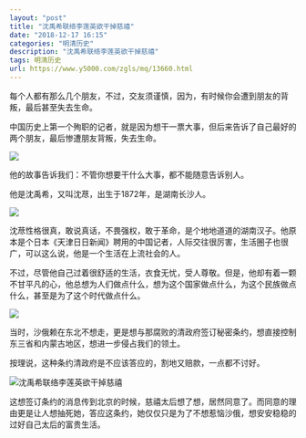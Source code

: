 ```yaml
---
layout: "post"
title: "沈禹希联络李莲英欲干掉慈禧"
date: "2018-12-17 16:15"
categories: "明清历史"
description: "沈禹希联络李莲英欲干掉慈禧"
tags: 明清历史
url: https://www.y5000.com/zgls/mq/13660.html
---
```






每个人都有那么几个朋友，不过，交友须谨慎，因为，有时候你会遭到朋友的背叛，最后甚至失去生命。

中国历史上第一个殉职的记者，就是因为想干一票大事，但后来告诉了自己最好的两个朋友，最后惨遭朋友背叛，失去生命。

![](https://img.y5000.com/uploads/allimg/170215/1F1003E6-0.jpg)

他的故事告诉我们：不管你想要干什么大事，都不能随意告诉别人。

他是沈禹希，又叫沈荩，出生于1872年，是湖南长沙人。

![](https://img.y5000.com/uploads/allimg/170215/1F1004043-1.jpg)

沈荩性格很真，敢说真话，不畏强权，敢于革命，是个地地道道的湖南汉子。他原本是个日本《天津日日新闻》聘用的中国记者，人际交往很厉害，生活圈子也很广，可以这么说，他是一个生活在上流社会的人。

不过，尽管他自己过着很舒适的生活，衣食无忧，受人尊敬。但是，他却有着一颗不甘平凡的心，他总想为人们做点什么，想为这个国家做点什么，为这个民族做点什么，甚至是为了这个时代做点什么。

![](https://img.y5000.com/uploads/allimg/170215/1F1004G6-2.jpg)

当时，沙俄赖在东北不想走，更是想与那腐败的清政府签订秘密条约，想直接控制东三省和内蒙古地区，想进一步侵占我们的领土。

按理说，这种条约清政府是不应该答应的，割地又赔款，一点都不讨好。

![沈禹希联络李莲英欲干掉慈禧](/uploads/allimg/170215/6-1F215164144c2.JPG)

这想签订条约的消息传到北京的时候，慈禧太后想了想，居然同意了。而同意的理由更是让人想抽死她，答应这条约，她仅仅只是为了不想惹恼沙俄，想安安稳稳的过好自己太后的富贵生活。
